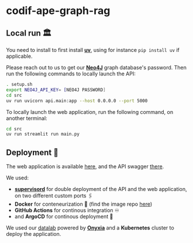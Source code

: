 # codif-ape-graph-rag


## Local run 🏛️
You need to install to first install [**uv**](https://github.com/astral-sh/uv), using for instance `pip install uv` if applicable.

Please reach out to us to get our [**Neo4J**](https://neo4j.com/) graph database's password. Then run the following commands to locally launch the API:

```bash
. setup.sh
export NEO4J_API_KEY= [NEO4J PASSWORD]
cd src
uv run uvicorn api.main:app --host 0.0.0.0 --port 5000
```

To locally launch the web application, run the following command, on another terminal:

```bash
cd src
uv run streamlit run main.py
```

## Deployment 🚀

The web application is available [here](https://codification-ape-graph-rag.lab.sspcloud.fr/), and the API swagger [there](https://codification-ape-graph-rag.lab.sspcloud.fr/api/docs).

We used:
- [**supervisord**](https://supervisord.org/) for double deployment of the API and the web application, on two different custom ports 🖇️
- **Docker** for conteneurization 🐳 (find the image repo [here](https://hub.docker.com/repository/docker/meilametayebjee/codification-ape-graph-rag-api/general))
- **GitHub Actions** for continous integration ♾️
- and **ArgoCD** for continous deployment 🚀

We used our [datalab](https://datalab.sspcloud.fr/) powered by [**Onyxia**](https://www.onyxia.sh/) and a **Kubernetes** cluster to deploy the application.
